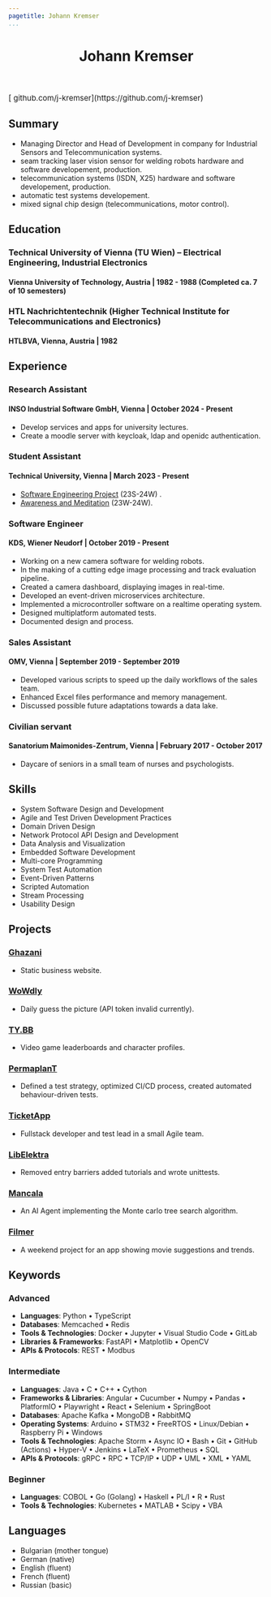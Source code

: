 ```yaml
---
pagetitle: Johann Kremser
...
```

<!-- <script src="https://kit.fontawesome.com/e611f8d768.js" crossorigin="anonymous"  data-auto-a11y="true"></script> -->
<script src="https://use.fontawesome.com/releases/v6.0.0/js/all.js" data-auto-a11y="true" ></script>
<link rel="stylesheet" href="https://fonts.googleapis.com/css?family=Arimo">

<!-- # Namdar Ghazani, Aydan -->
<header>
  <h1>Johann Kremser</h1>
  <!-- <span><p>
  [<i class="fa-solid fa-map-location"></i>&nbsp;Adelheid-poppgasse 20](https://goo.gl/maps/sc3xXZbSfJEg6QfA7)</br>
  Vienna, 1220</br>
  [<i class="fa-solid fa-phone"></i>&nbsp;+43 6649156233](tel:+43 6649156233)</br>
  [<i class="fas fa-envelope"></i>&nbsp;ghazani.aydan@gmail.com](mailto:ghazani.aydan@gmail.xyz)</br>
  DOB: 11.05.1998 &nbsp; Age:26</br>
  Austrian</br>
  Male, single
  </p>
  </span> -->
</header>

<span style="font-size: 15px; justify-content: left;">
[<i class="fa-brands fa-github fa-lg"></i>&nbsp;github.com/j-kremser](https://github.com/j-kremser)&nbsp;&nbsp;
</span>

## Summary

* Managing Director and Head of Development in company for Industrial Sensors and Telecommunication systems.
* seam tracking laser vision sensor for welding robots hardware and software developement, production.
* telecommunication systems (ISDN, X25) hardware and software developement, production.
* automatic test systems developement.
* mixed signal chip design (telecommunications, motor control).

## Education

### Technical University of Vienna (TU Wien) – Electrical Engineering, Industrial Electronics 
#### Vienna University of Technology, Austria | 1982 - 1988 (Completed ca. 7 of 10 semesters)

### HTL Nachrichtentechnik (Higher Technical Institute for Telecommunications and Electronics)
#### HTLBVA, Vienna, Austria | 1982


## Experience

### Research Assistant
#### INSO Industrial Software GmbH, Vienna | October 2024 - Present
* Develop services and apps for university lectures.
* Create a moodle server with keycloak, ldap and openidc authentication.

### Student Assistant
#### Technical University, Vienna | March 2023 - Present
* [Software Engineering Project](https://tiss.tuwien.ac.at/course/courseDetails.xhtml?dswid=9691&dsrid=974&courseNr=194148&semester=2023W) (23S-24W) .
* [Awareness and Meditation](https://tiss.tuwien.ac.at/course/courseDetails.xhtml?dswid=2056&dsrid=839&courseNr=194139&semester=2023W&locale=en) (23W-24W).

### Software Engineer
#### KDS, Wiener Neudorf | October 2019 - Present
* Working on a new camera software for welding robots.
* In the making of a cutting edge image processing and track evaluation pipeline.
* Created a camera dashboard, displaying images in real-time.
* Developed an event-driven microservices architecture.
* Implemented a microcontroller software on a realtime operating system.
* Designed multiplatform automated tests.
* Documented design and process.

### Sales Assistant
#### OMV, Vienna | September 2019 - September 2019
* Developed various scripts to speed up the daily workflows of the sales team.
* Enhanced Excel files performance and memory management.
* Discussed possible future adaptations towards a data lake.

### Civilian servant
#### Sanatorium Maimonides-Zentrum, Vienna | February 2017 - October 2017
* Daycare of seniors in a small team of nurses and psychologists.

## Skills

* System Software Design and Development
* Agile and Test Driven Development Practices
* Domain Driven Design
* Network Protocol API Design and Development
* Data Analysis and Visualization
* Embedded Software Development
* Multi-core Programming
* System Test Automation
* Event-Driven Patterns
* Scripted Automation
* Stream Processing
* Usability Design

<!-- * **Programming languages:** Java | Python | Javascript | C++ | C | Rust | Go | VBA | Haskell
* **System Technologies:** Linux | Windows Server | FreeRtos | HyperV
* **Data analysis & Visualization:** OpenCV | Numpy | Pandas | Matplotlib | Scipy | Jupyter
* **Cloud Technologies:** Docker | Docker Swarm | Kubernetes
* **Database Technologies**: MySQL | Redis | Memcached
* **VCS and CI/CD Technologies:** Git | Github | Gitlab | Github Actions | Jenkins
* **Software Testing** Selenium | Cucumber
* **Embedded Systems** EEPROM |  -->

## Projects

### [Ghazani](https://ghazani.at/)

- Static business website.

### [WoWdly](https://wowdly.web.app/)

- Daily guess the picture (API token invalid currently).

### [TY.BB](https://tybb.web.app/)

- Video game leaderboards and character profiles.

### [PermaplanT](https://www.permaplant.net)
<!-- #### June 2023 - Present -->
- Defined a test strategy, optimized CI/CD process, created automated behaviour-driven tests.

### [TicketApp](https://tickets-2.web.app)
<!-- #### November 2022 - Januray 2023-->
- Fullstack developer and test lead in a small Agile team.

### [LibElektra](https://www.libelektra.org/home)
<!-- #### November 2021 - January 2022 -->
- Removed entry barriers added tutorials and wrote unittests.

### [Mancala](https://github.com/4ydan/Mancala-MCTS-Agent)
- An AI Agent implementing the Monte carlo tree search algorithm.

### [Filmer](https://filmer-920e0.web.app)

- A weekend project for an app showing movie suggestions and trends.

<!-- ### [N-body simulation](https://github.com/4ydan/n-body-simulation) -->
<!-- * A simulation of the N-body problem. -->

## Keywords

### Advanced

- **Languages**: Python • TypeScript
- **Databases**: Memcached • Redis
- **Tools & Technologies**: Docker • Jupyter • Visual Studio Code • GitLab
- **Libraries & Frameworks**: FastAPI • Matplotlib • OpenCV
- **APIs & Protocols**: REST • Modbus

### Intermediate

- **Languages**: Java • C • C++ • Cython
- **Frameworks & Libraries**: Angular • Cucumber • Numpy • Pandas • PlatformIO • Playwright • React • Selenium • SpringBoot
- **Databases**: Apache Kafka • MongoDB • RabbitMQ
- **Operating Systems**: Arduino •  STM32 • FreeRTOS • Linux/Debian • Raspberry Pi • Windows
- **Tools & Technologies**: Apache Storm • Async IO • Bash • Git • GitHub (Actions) • Hyper-V • Jenkins • LaTeX • Prometheus • SQL
- **APIs & Protocols**: gRPC • RPC • TCP/IP • UDP • UML • XML • YAML

### Beginner

- **Languages**: COBOL • Go (Golang) • Haskell • PL/I • R • Rust
- **Tools & Technologies**: Kubernetes • MATLAB • Scipy • VBA

## Languages

* Bulgarian (mother tongue)
* German (native)
* English (fluent)
* French (fluent)
* Russian (basic)
